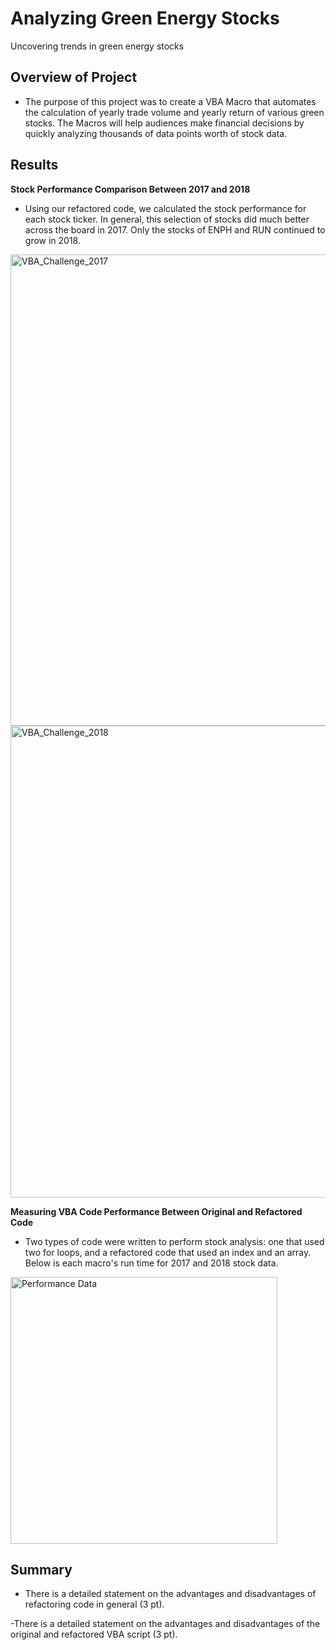 # Analyzing Green Energy Stocks 
Uncovering trends in green energy stocks

## Overview of Project
- The purpose of this project was to create a VBA Macro that automates the calculation of yearly trade volume and yearly return of various green stocks. The Macros will help audiences make financial decisions by quickly analyzing thousands of data points worth of stock data. 

## Results

**Stock Performance Comparison Between 2017 and 2018**
- Using our refactored code, we calculated the stock performance for each stock ticker. In general, this selection of stocks did much better across the board in 2017. Only the stocks of ENPH and RUN continued to grow in 2018. 

<img width="754" alt="VBA_Challenge_2017" src="https://user-images.githubusercontent.com/10199828/123672692-a0ddd880-d80d-11eb-834a-8746bf21fc1d.png">
<img width="755" alt="VBA_Challenge_2018" src="https://user-images.githubusercontent.com/10199828/123672696-a20f0580-d80d-11eb-8d65-8ce6755ae45c.png">


**Measuring VBA Code Performance Between Original and Refactored Code**
- Two types of code were written to perform stock analysis: one that used two for loops, and a refactored code that used an index and an array. Below is each macro's run time for 2017 and 2018 stock data.

<img width="427" alt="Performance Data" src="https://user-images.githubusercontent.com/10199828/123674504-acca9a00-d80f-11eb-8885-f188aa73f6cd.png">



## Summary
- There is a detailed statement on the advantages and disadvantages of refactoring code in general (3 pt).

-There is a detailed statement on the advantages and disadvantages of the original and refactored VBA script (3 pt).
